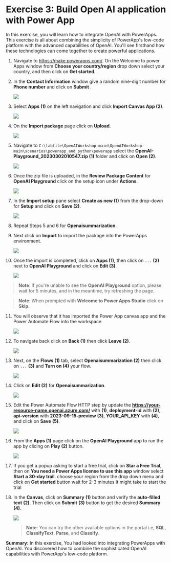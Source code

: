 # Exercise 3: Build Open AI application with Power App 

In this exercise, you will learn how to integrate OpenAI with PowerApps. This exercise is all about combining the simplicity of PowerApp's low-code platform with the advanced capabilities of OpenAI. You'll see firsthand how these technologies can come together to create powerful applications.

1. Navigate to https://make.powerapps.com/. On the Welcome to power Apps window from **Choose your country/region** drop down select your country, and then click on **Get started**.
  
2. In the  **Contact Information** window give a random nine-digit number for **Phone number** and click on **Submit** . 

   ![](./images/openai1.png)
    
3. Select **Apps (1)** on the left navigation and click **Import Canvas App (2)**. 

    ![](./images/powerapps-import.png)

4. On the **Import package** page click on **Upload**.

    ![](./images/upload-importpackage.png)

5. Navigate to `C:\labfile\OpenAIWorkshop-main\OpenAIWorkshop-main\scenarios\powerapp_and_python\powerapp` select the **OpenAI-Playground_20230302010547.zip (1)** folder  and click on **Open (2)**.

     ![](./images/openai-play.png)

6. Once the zip file is uploaded, in the **Review Package Content** for **OpenAI Playground** click on the setup icon under **Actions**. 

     ![](./images/review-package-content.png)

7. In the **Import setup** pane select **Create as new (1)** from the drop-down for **Setup** and click on **Save (2)**.

      ![](./images/import-setup-1.png)

8.  Repeat Steps 5 and 6 for **Openaisummarization**.

9. Next click on **Import** to import the package into the PowerApps environment.  

   ![](./images/import-openai-package.png)

10. Once the import is completed, click on **Apps (1)**, then click on `...` **(2)** next to **OpenAI Playground** and click on **Edit (3)**.

      ![](./images/powerapps-apps-edit.png)

   >**Note**: If you're unable to see the **OpenAI Playground** option, please wait for 5 minutes, and in the meantime, try refreshing the page.

   >**Note**: When prompted with **Welcome to Power Apps Studio** click on **Skip**.

11. You will observe that it has imported the Power App canvas app and the Power Automate Flow into the workspace.

      ![](./images/powerapps-apps-view.png)

12. To navigate back click on **Back (1)** then click **Leave (2)**.

      ![](./images/powerapps-apps-exit.png)

13. Next, on the **Flows (1)** tab, select **Openaisummarization (2)** then click on `...` **(3)** and **Turn on (4)** your flow.

      ![](./images/flow-on.png)

14. Click on **Edit (2)** for **Openaisummarization**.

      ![](./images/flow-edit.png)

15. Edit the Power Automate Flow HTTP step by update the **https://your-resource-name.openai.azure.com/** with **<inject key="OpenAIEndpoint" enableCopy="true"/>** **(1)**, **deployment-id** with **<inject key="openaimodulename" enableCopy="true"/>** **(2)**, **api-version** with **2023-09-15-preview** **(3)**, **YOUR_API_KEY** with **<inject key="OpenAIKey" enableCopy="true"/>** **(4)**, and click on **Save** **(5)**.

      ![](./images/update-values.png)
   
16. From the **Apps (1)** page click on the **OpenAI Playground** app to run the app by clicing on **Play (2)** button.

     ![](./images/canves-play.png)

17. If you get a popup asking to start a free trial, click on **Star a Free Trial**, then on **You need a Power Apps license to use this app** window select **Start a 30-day trail**. choose your region from the drop down menu and click on **Get started** button wait for 2-3 minutes It might take to start the trial

18. In the **Canvas**, click on **Summary** **(1)** button and verify the **auto-filled text** **(2)**. Then click on **Submit** **(3)** button to get the desired **Summary** **(4)**. 

     ![](./images/canves-output.png)

    > **Note**: You can try the other available options in the portal i.e, **SQL**, **ClassifyText**, **Parse**, and **Classify**.

    
**Summary:** In this exercise, You had looked into integrating PowerApps with OpenAI. You discovered how to combine the sophisticated OpenAI capabilities with PowerApp's low-code platform. 
